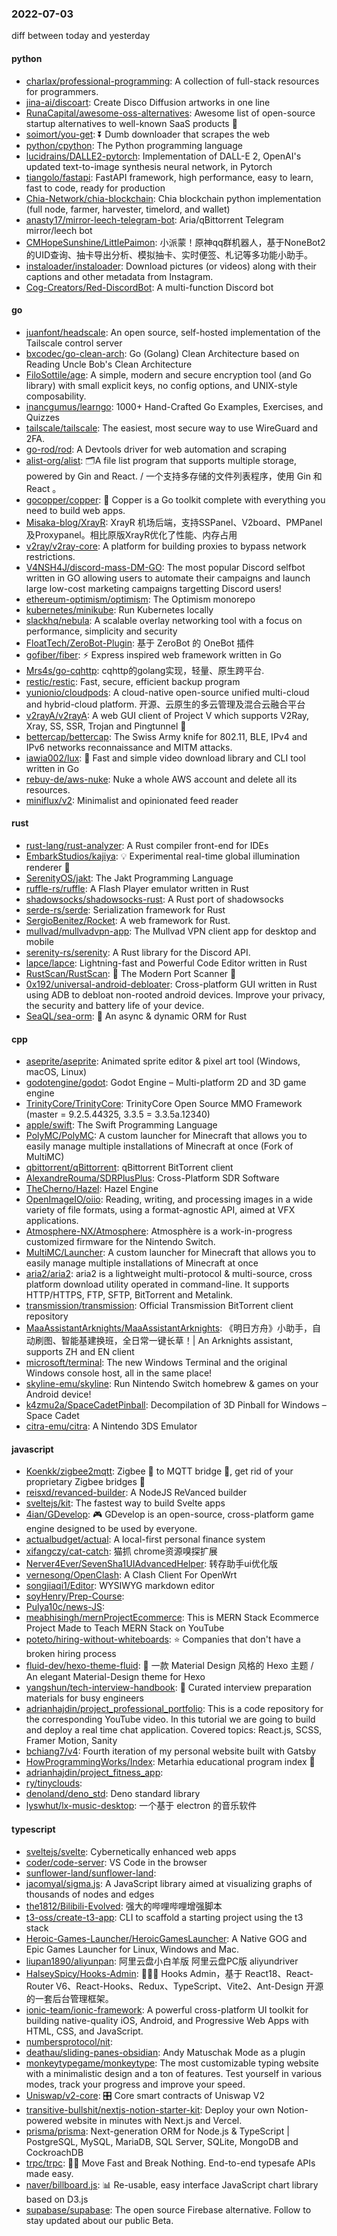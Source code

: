 ### 2022-07-03
diff between today and yesterday

#### python
* [charlax/professional-programming](https://github.com/charlax/professional-programming): A collection of full-stack resources for programmers.
* [jina-ai/discoart](https://github.com/jina-ai/discoart): Create Disco Diffusion artworks in one line
* [RunaCapital/awesome-oss-alternatives](https://github.com/RunaCapital/awesome-oss-alternatives): Awesome list of open-source startup alternatives to well-known SaaS products 🚀
* [soimort/you-get](https://github.com/soimort/you-get): ⏬ Dumb downloader that scrapes the web
* [python/cpython](https://github.com/python/cpython): The Python programming language
* [lucidrains/DALLE2-pytorch](https://github.com/lucidrains/DALLE2-pytorch): Implementation of DALL-E 2, OpenAI's updated text-to-image synthesis neural network, in Pytorch
* [tiangolo/fastapi](https://github.com/tiangolo/fastapi): FastAPI framework, high performance, easy to learn, fast to code, ready for production
* [Chia-Network/chia-blockchain](https://github.com/Chia-Network/chia-blockchain): Chia blockchain python implementation (full node, farmer, harvester, timelord, and wallet)
* [anasty17/mirror-leech-telegram-bot](https://github.com/anasty17/mirror-leech-telegram-bot): Aria/qBittorrent Telegram mirror/leech bot
* [CMHopeSunshine/LittlePaimon](https://github.com/CMHopeSunshine/LittlePaimon): 小派蒙！原神qq群机器人，基于NoneBot2的UID查询、抽卡导出分析、模拟抽卡、实时便签、札记等多功能小助手。
* [instaloader/instaloader](https://github.com/instaloader/instaloader): Download pictures (or videos) along with their captions and other metadata from Instagram.
* [Cog-Creators/Red-DiscordBot](https://github.com/Cog-Creators/Red-DiscordBot): A multi-function Discord bot

#### go
* [juanfont/headscale](https://github.com/juanfont/headscale): An open source, self-hosted implementation of the Tailscale control server
* [bxcodec/go-clean-arch](https://github.com/bxcodec/go-clean-arch): Go (Golang) Clean Architecture based on Reading Uncle Bob's Clean Architecture
* [FiloSottile/age](https://github.com/FiloSottile/age): A simple, modern and secure encryption tool (and Go library) with small explicit keys, no config options, and UNIX-style composability.
* [inancgumus/learngo](https://github.com/inancgumus/learngo): 1000+ Hand-Crafted Go Examples, Exercises, and Quizzes
* [tailscale/tailscale](https://github.com/tailscale/tailscale): The easiest, most secure way to use WireGuard and 2FA.
* [go-rod/rod](https://github.com/go-rod/rod): A Devtools driver for web automation and scraping
* [alist-org/alist](https://github.com/alist-org/alist): 🗂️A file list program that supports multiple storage, powered by Gin and React. / 一个支持多存储的文件列表程序，使用 Gin 和 React 。
* [gocopper/copper](https://github.com/gocopper/copper): 🚀‏‏‎ ‎‏‏‎‏‏‎‎‎‎‎‎Copper is a Go toolkit complete with everything you need to build web apps.
* [Misaka-blog/XrayR](https://github.com/Misaka-blog/XrayR): XrayR 机场后端，支持SSPanel、V2board、PMPanel及Proxypanel。相比原版XrayR优化了性能、内存占用
* [v2ray/v2ray-core](https://github.com/v2ray/v2ray-core): A platform for building proxies to bypass network restrictions.
* [V4NSH4J/discord-mass-DM-GO](https://github.com/V4NSH4J/discord-mass-DM-GO): The most popular Discord selfbot written in GO allowing users to automate their campaigns and launch large low-cost marketing campaigns targetting Discord users!
* [ethereum-optimism/optimism](https://github.com/ethereum-optimism/optimism): The Optimism monorepo
* [kubernetes/minikube](https://github.com/kubernetes/minikube): Run Kubernetes locally
* [slackhq/nebula](https://github.com/slackhq/nebula): A scalable overlay networking tool with a focus on performance, simplicity and security
* [FloatTech/ZeroBot-Plugin](https://github.com/FloatTech/ZeroBot-Plugin): 基于 ZeroBot 的 OneBot 插件
* [gofiber/fiber](https://github.com/gofiber/fiber): ⚡️ Express inspired web framework written in Go
* [Mrs4s/go-cqhttp](https://github.com/Mrs4s/go-cqhttp): cqhttp的golang实现，轻量、原生跨平台.
* [restic/restic](https://github.com/restic/restic): Fast, secure, efficient backup program
* [yunionio/cloudpods](https://github.com/yunionio/cloudpods): A cloud-native open-source unified multi-cloud and hybrid-cloud platform. 开源、云原生的多云管理及混合云融合平台
* [v2rayA/v2rayA](https://github.com/v2rayA/v2rayA): A web GUI client of Project V which supports V2Ray, Xray, SS, SSR, Trojan and Pingtunnel 🚀
* [bettercap/bettercap](https://github.com/bettercap/bettercap): The Swiss Army knife for 802.11, BLE, IPv4 and IPv6 networks reconnaissance and MITM attacks.
* [iawia002/lux](https://github.com/iawia002/lux): 👾 Fast and simple video download library and CLI tool written in Go
* [rebuy-de/aws-nuke](https://github.com/rebuy-de/aws-nuke): Nuke a whole AWS account and delete all its resources.
* [miniflux/v2](https://github.com/miniflux/v2): Minimalist and opinionated feed reader

#### rust
* [rust-lang/rust-analyzer](https://github.com/rust-lang/rust-analyzer): A Rust compiler front-end for IDEs
* [EmbarkStudios/kajiya](https://github.com/EmbarkStudios/kajiya): 💡 Experimental real-time global illumination renderer 🦀
* [SerenityOS/jakt](https://github.com/SerenityOS/jakt): The Jakt Programming Language
* [ruffle-rs/ruffle](https://github.com/ruffle-rs/ruffle): A Flash Player emulator written in Rust
* [shadowsocks/shadowsocks-rust](https://github.com/shadowsocks/shadowsocks-rust): A Rust port of shadowsocks
* [serde-rs/serde](https://github.com/serde-rs/serde): Serialization framework for Rust
* [SergioBenitez/Rocket](https://github.com/SergioBenitez/Rocket): A web framework for Rust.
* [mullvad/mullvadvpn-app](https://github.com/mullvad/mullvadvpn-app): The Mullvad VPN client app for desktop and mobile
* [serenity-rs/serenity](https://github.com/serenity-rs/serenity): A Rust library for the Discord API.
* [lapce/lapce](https://github.com/lapce/lapce): Lightning-fast and Powerful Code Editor written in Rust
* [RustScan/RustScan](https://github.com/RustScan/RustScan): 🤖 The Modern Port Scanner 🤖
* [0x192/universal-android-debloater](https://github.com/0x192/universal-android-debloater): Cross-platform GUI written in Rust using ADB to debloat non-rooted android devices. Improve your privacy, the security and battery life of your device.
* [SeaQL/sea-orm](https://github.com/SeaQL/sea-orm): 🐚 An async & dynamic ORM for Rust

#### cpp
* [aseprite/aseprite](https://github.com/aseprite/aseprite): Animated sprite editor & pixel art tool (Windows, macOS, Linux)
* [godotengine/godot](https://github.com/godotengine/godot): Godot Engine – Multi-platform 2D and 3D game engine
* [TrinityCore/TrinityCore](https://github.com/TrinityCore/TrinityCore): TrinityCore Open Source MMO Framework (master = 9.2.5.44325, 3.3.5 = 3.3.5a.12340)
* [apple/swift](https://github.com/apple/swift): The Swift Programming Language
* [PolyMC/PolyMC](https://github.com/PolyMC/PolyMC): A custom launcher for Minecraft that allows you to easily manage multiple installations of Minecraft at once (Fork of MultiMC)
* [qbittorrent/qBittorrent](https://github.com/qbittorrent/qBittorrent): qBittorrent BitTorrent client
* [AlexandreRouma/SDRPlusPlus](https://github.com/AlexandreRouma/SDRPlusPlus): Cross-Platform SDR Software
* [TheCherno/Hazel](https://github.com/TheCherno/Hazel): Hazel Engine
* [OpenImageIO/oiio](https://github.com/OpenImageIO/oiio): Reading, writing, and processing images in a wide variety of file formats, using a format-agnostic API, aimed at VFX applications.
* [Atmosphere-NX/Atmosphere](https://github.com/Atmosphere-NX/Atmosphere): Atmosphère is a work-in-progress customized firmware for the Nintendo Switch.
* [MultiMC/Launcher](https://github.com/MultiMC/Launcher): A custom launcher for Minecraft that allows you to easily manage multiple installations of Minecraft at once
* [aria2/aria2](https://github.com/aria2/aria2): aria2 is a lightweight multi-protocol & multi-source, cross platform download utility operated in command-line. It supports HTTP/HTTPS, FTP, SFTP, BitTorrent and Metalink.
* [transmission/transmission](https://github.com/transmission/transmission): Official Transmission BitTorrent client repository
* [MaaAssistantArknights/MaaAssistantArknights](https://github.com/MaaAssistantArknights/MaaAssistantArknights): 《明日方舟》小助手，自动刷图、智能基建换班，全日常一键长草！| An Arknights assistant, supports ZH and EN client
* [microsoft/terminal](https://github.com/microsoft/terminal): The new Windows Terminal and the original Windows console host, all in the same place!
* [skyline-emu/skyline](https://github.com/skyline-emu/skyline): Run Nintendo Switch homebrew & games on your Android device!
* [k4zmu2a/SpaceCadetPinball](https://github.com/k4zmu2a/SpaceCadetPinball): Decompilation of 3D Pinball for Windows – Space Cadet
* [citra-emu/citra](https://github.com/citra-emu/citra): A Nintendo 3DS Emulator

#### javascript
* [Koenkk/zigbee2mqtt](https://github.com/Koenkk/zigbee2mqtt): Zigbee 🐝 to MQTT bridge 🌉, get rid of your proprietary Zigbee bridges 🔨
* [reisxd/revanced-builder](https://github.com/reisxd/revanced-builder): A NodeJS ReVanced builder
* [sveltejs/kit](https://github.com/sveltejs/kit): The fastest way to build Svelte apps
* [4ian/GDevelop](https://github.com/4ian/GDevelop): 🎮 GDevelop is an open-source, cross-platform game engine designed to be used by everyone.
* [actualbudget/actual](https://github.com/actualbudget/actual): A local-first personal finance system
* [xifangczy/cat-catch](https://github.com/xifangczy/cat-catch): 猫抓 chrome资源嗅探扩展
* [Nerver4Ever/SevenSha1UIAdvancedHelper](https://github.com/Nerver4Ever/SevenSha1UIAdvancedHelper): 转存助手ui优化版
* [vernesong/OpenClash](https://github.com/vernesong/OpenClash): A Clash Client For OpenWrt
* [songjiaqi1/Editor](https://github.com/songjiaqi1/Editor): WYSIWYG markdown editor
* [soyHenry/Prep-Course](https://github.com/soyHenry/Prep-Course): 
* [Pulya10c/news-JS](https://github.com/Pulya10c/news-JS): 
* [meabhisingh/mernProjectEcommerce](https://github.com/meabhisingh/mernProjectEcommerce): This is MERN Stack Ecommerce Project Made to Teach MERN Stack on YouTube
* [poteto/hiring-without-whiteboards](https://github.com/poteto/hiring-without-whiteboards): ⭐️ Companies that don't have a broken hiring process
* [fluid-dev/hexo-theme-fluid](https://github.com/fluid-dev/hexo-theme-fluid): 🌊 一款 Material Design 风格的 Hexo 主题 / An elegant Material-Design theme for Hexo
* [yangshun/tech-interview-handbook](https://github.com/yangshun/tech-interview-handbook): 💯 Curated interview preparation materials for busy engineers
* [adrianhajdin/project_professional_portfolio](https://github.com/adrianhajdin/project_professional_portfolio): This is a code repository for the corresponding YouTube video. In this tutorial we are going to build and deploy a real time chat application. Covered topics: React.js, SCSS, Framer Motion, Sanity
* [bchiang7/v4](https://github.com/bchiang7/v4): Fourth iteration of my personal website built with Gatsby
* [HowProgrammingWorks/Index](https://github.com/HowProgrammingWorks/Index): Metarhia educational program index 📖
* [adrianhajdin/project_fitness_app](https://github.com/adrianhajdin/project_fitness_app): 
* [ry/tinyclouds](https://github.com/ry/tinyclouds): 
* [denoland/deno_std](https://github.com/denoland/deno_std): Deno standard library
* [lyswhut/lx-music-desktop](https://github.com/lyswhut/lx-music-desktop): 一个基于 electron 的音乐软件

#### typescript
* [sveltejs/svelte](https://github.com/sveltejs/svelte): Cybernetically enhanced web apps
* [coder/code-server](https://github.com/coder/code-server): VS Code in the browser
* [sunflower-land/sunflower-land](https://github.com/sunflower-land/sunflower-land): 
* [jacomyal/sigma.js](https://github.com/jacomyal/sigma.js): A JavaScript library aimed at visualizing graphs of thousands of nodes and edges
* [the1812/Bilibili-Evolved](https://github.com/the1812/Bilibili-Evolved): 强大的哔哩哔哩增强脚本
* [t3-oss/create-t3-app](https://github.com/t3-oss/create-t3-app): CLI to scaffold a starting project using the t3 stack
* [Heroic-Games-Launcher/HeroicGamesLauncher](https://github.com/Heroic-Games-Launcher/HeroicGamesLauncher): A Native GOG and Epic Games Launcher for Linux, Windows and Mac.
* [liupan1890/aliyunpan](https://github.com/liupan1890/aliyunpan): 阿里云盘小白羊版 阿里云盘PC版 aliyundriver
* [HalseySpicy/Hooks-Admin](https://github.com/HalseySpicy/Hooks-Admin): 🚀🚀🚀 Hooks Admin，基于 React18、React-Router V6、React-Hooks、Redux、TypeScript、Vite2、Ant-Design 开源的一套后台管理框架。
* [ionic-team/ionic-framework](https://github.com/ionic-team/ionic-framework): A powerful cross-platform UI toolkit for building native-quality iOS, Android, and Progressive Web Apps with HTML, CSS, and JavaScript.
* [numbersprotocol/nit](https://github.com/numbersprotocol/nit): 
* [deathau/sliding-panes-obsidian](https://github.com/deathau/sliding-panes-obsidian): Andy Matuschak Mode as a plugin
* [monkeytypegame/monkeytype](https://github.com/monkeytypegame/monkeytype): The most customizable typing website with a minimalistic design and a ton of features. Test yourself in various modes, track your progress and improve your speed.
* [Uniswap/v2-core](https://github.com/Uniswap/v2-core): 🎛 Core smart contracts of Uniswap V2
* [transitive-bullshit/nextjs-notion-starter-kit](https://github.com/transitive-bullshit/nextjs-notion-starter-kit): Deploy your own Notion-powered website in minutes with Next.js and Vercel.
* [prisma/prisma](https://github.com/prisma/prisma): Next-generation ORM for Node.js & TypeScript | PostgreSQL, MySQL, MariaDB, SQL Server, SQLite, MongoDB and CockroachDB
* [trpc/trpc](https://github.com/trpc/trpc): 🧙‍♀️ Move Fast and Break Nothing. End-to-end typesafe APIs made easy.
* [naver/billboard.js](https://github.com/naver/billboard.js): 📊 Re-usable, easy interface JavaScript chart library based on D3.js
* [supabase/supabase](https://github.com/supabase/supabase): The open source Firebase alternative. Follow to stay updated about our public Beta.
